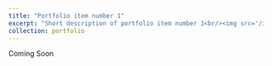 ```yaml
---
title: "Portfolio item number 1"
excerpt: "Short description of portfolio item number 1<br/><img src='/images/500x300.png'>"
collection: portfolio
---
```


Coming Soon